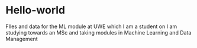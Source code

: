 # Hello-world
FIles and data for the ML module at UWE which I am a student on
I am studying towards an MSc and taking modules in Machine Learning and Data Management
